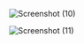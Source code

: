 ![Screenshot (10)](https://github.com/nimish-star/Weather_App/assets/72727644/918f0d63-ca0a-48e2-81db-20acee6b9ea9)


![Screenshot (11)](https://github.com/nimish-star/Weather_App/assets/72727644/ddf32c28-9402-4440-9c36-a54e90bfe8d2)

